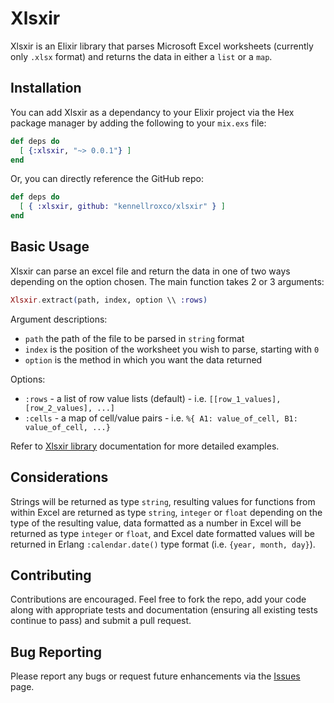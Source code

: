 # Xlsxir

Xlsxir is an Elixir library that parses Microsoft Excel worksheets (currently only 
`.xlsx` format) and returns the data in either a `list` or a `map`. 

## Installation

You can add Xlsxir as a dependancy to your Elixir project via the Hex package manager by adding the following to your `mix.exs` file: 

```elixir
def deps do
  [ {:xlsxir, "~> 0.0.1"} ]
end
```

Or, you can directly reference the GitHub repo:

```elixir
def deps do
  [ { :xlsxir, github: "kennellroxco/xlsxir" } ]
end
```

## Basic Usage

Xlsxir can parse an excel file and return the data in one of two ways depending on the option chosen. The main function takes 2 or 3 arguments:

```elixir
Xlsxir.extract(path, index, option \\ :rows)
```

Argument descriptions:
- `path` the path of the file to be parsed in `string` format
- `index` is the position of the worksheet you wish to parse, starting with `0`
- `option` is the method in which you want the data returned

Options:
  - `:rows` - a list of row value lists (default) - i.e. `[[row_1_values], [row_2_values], ...] `
  - `:cells` - a map of cell/value pairs - i.e. `%{ A1: value_of_cell, B1: value_of_cell, ...}`

Refer to [Xlsxir library](https://kennellroxco.github.io) documentation for more detailed examples. 

## Considerations

Strings will be returned as type `string`, resulting values for functions from within Excel are returned as type `string`, `integer` or `float` depending on the type of the resulting value, data formatted as a number in Excel will be returned as type `integer` or `float`, and Excel date formatted values will be returned in Erlang `:calendar.date()` type format (i.e. `{year, month, day}`). 

## Contributing

Contributions are encouraged. Feel free to fork the repo, add your code along with appropriate tests and documentation (ensuring all existing tests continue to pass) and submit a pull request. 

## Bug Reporting

Please report any bugs or request future enhancements via the [Issues](https://github.com/kennellroxco/xlsxir/issues) page. 